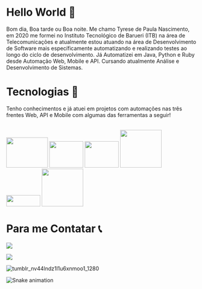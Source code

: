 # Hello World :wave:
Bom dia, Boa tarde ou Boa noite. Me chamo Tyrese de Paula Nascimento, em 2020 me formei no Instituto Tecnológico de Barueri (ITB) na área de Telecomunicações e atualmente estou atuando na área de Desenvolvimento de Software mais específicamente automatizando e realizando testes ao longo do ciclo de desenvolvimento. Já Automatizei em Java, Python e Ruby desde Automação Web, Mobile e API. Cursando atualmente Análise e Desenvolvimento de Sistemas.

# Tecnologias 🚀
Tenho conhecimentos e já atuei em projetos com automações nas três frentes Web, API e Mobile com algumas das ferramentas a seguir! 

<div style="display: inline_block"><br>
  <img aligm="center" alt"Ty-Java" height="80" width="110" src="https://cdn.jsdelivr.net/gh/devicons/devicon/icons/java/java-original-wordmark.svg"> 
  <img aligm="center" alt"Ty-Python" height="70" width="90" src="https://cdn.jsdelivr.net/gh/devicons/devicon/icons/python/python-original-wordmark.svg">
  <img aligm="center" alt"Ty-Ruby" height="70" width="90" src="https://cdn.jsdelivr.net/gh/devicons/devicon/icons/ruby/ruby-original-wordmark.svg">
  <img aligm="center" alt"Ty-Cucumber" height="100" width="110" src="https://cdn.jsdelivr.net/gh/devicons/devicon/icons/cucumber/cucumber-plain-wordmark.svg">
  <img aligm="center" alt"Ty-github" height="30" width="90" src="https://img.shields.io/badge/GitHub-100000?style=for-the-badge&logo=github&logoColor=white">
  <img aligm="center" alt"Ty-Eclipse" height="100" width="110" src="https://cdn.jsdelivr.net/gh/devicons/devicon@latest/icons/eclipse/eclipse-original-wordmark.svg">
  
</div>
  
# Para me Contatar 📞
<div>
<a href="mailto:tyresenascimento@gmail.com" target="_blank"><img src="https://img.shields.io/badge/Gmail-D14836?style=for-the-badge&logo=gmail&logoColor=white" target="_blank"></a>

<a href="https://www.linkedin.com/in/tyrese-de-paula-nascimento-892749207/" target="_blanc"><img src="https://img.shields.io/badge/LinkedIn-0077B5?style=for-the-badge&logo=linkedin&logoColor=white" target="_blank"></a> 


![tumblr_nv44lndz1l1u6xnmoo1_1280](https://github.com/Ter0u/Ter0u/assets/83141560/c6b3201d-c72a-4ee1-adf9-10aaea7ade2c)


![Snake animation](https://github.com/Ter0u/Ter0u/blob/output/github-contribution-grid-snake.svg)
  
</div>
